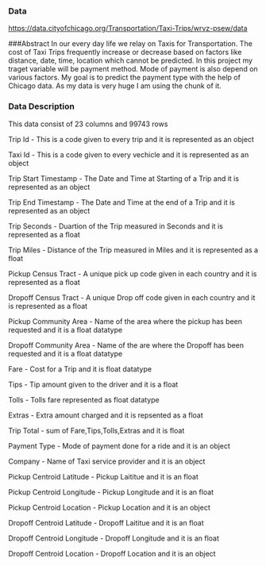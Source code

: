 ### Data
https://data.cityofchicago.org/Transportation/Taxi-Trips/wrvz-psew/data

###Abstract
In our every day life we relay on Taxis for Transportation. The cost of Taxi Trips frequently increase or decrease based on factors like distance, date, time, location which cannot be predicted. In this project my traget variable will be payment method. Mode of payment is also depend on various factors. My goal is to predict the payment type with the help of Chicago data. As my data is very huge I am using the chunk of it.


### Data Description
This data consist of 23 columns and 99743 rows

Trip Id - This is a code given to every trip and it is represented as an object

Taxi Id - This is a code given to every vechicle and it is represented as an object

Trip Start Timestamp - The Date and Time at Starting of a Trip and it is represented as an object

Trip End Timestamp - The Date and Time at the end of a Trip and it is represented as an object

Trip Seconds - Duartion of the Trip measured in Seconds and it is represented as a float

Trip Miles - Distance of the Trip measured in Miles and it is represented as a float

Pickup Census Tract - A unique pick up code given in each country and it is represented as a float

Dropoff Census Tract - A unique Drop off code given in each country and it is represented as a float

Pickup Community Area - Name of the area where the pickup has been requested and it is a float datatype

Dropoff Community Area - Name of the are where the Dropoff has been requested and it is a float datatype

Fare - Cost for a Trip and it is float datatype

Tips - Tip amount given to the driver and it is a float 

Tolls - Tolls fare represented as float datatype

Extras - Extra amount charged and it is repsented as a float

Trip Total - sum of Fare,Tips,Tolls,Extras and it is float 

Payment Type - Mode of payment done for a ride and it is an object

Company - Name of Taxi service provider and it is an object

Pickup Centroid Latitude - Pickup Laititue and it is an float

Pickup Centroid Longitude - Pickup Longitude and it is an float

Pickup Centroid Location - Pickup Location and it is an object

Dropoff Centroid Latitude - Dropoff Laititue and it is an float

Dropoff Centroid Longitude - Dropoff Longitude and it is an float

Dropoff Centroid  Location - Dropoff Location and it is an object
